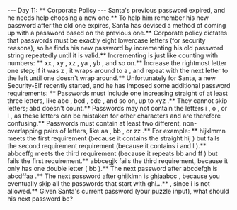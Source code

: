 --- Day 11: ** Corporate Policy ---
Santa's previous password expired, and he needs help choosing a new one.**
To help him remember his new password after the old one expires, Santa has devised a method of coming up with a password based on the previous one.**  Corporate policy dictates that passwords must be exactly eight lowercase letters (for security reasons), so he finds his new password by
incrementing
his old password string repeatedly until it is valid.**
Incrementing is just like counting with numbers: **
xx
,
xy
,
xz
,
ya
,
yb
, and so on.** Increase the rightmost letter one step; if it was
z
, it wraps around to
a
, and repeat with the next letter to the left until one doesn't wrap around.**
Unfortunately for Santa, a new Security-Elf recently started, and he has imposed some additional password requirements: **
Passwords must include one increasing straight of at least three letters, like
abc
,
bcd
,
cde
, and so on, up to
xyz
.** They cannot skip letters;
abd
doesn't count.**
Passwords may not contain the letters
i
,
o
, or
l
, as these letters can be mistaken for other characters and are therefore confusing.**
Passwords must contain at least two different, non-overlapping pairs of letters, like
aa
,
bb
, or
zz
.**
For example: **
hijklmmn
meets the first requirement (because it contains the straight
hij
) but fails the second requirement requirement (because it contains
i
and
l
).**
abbceffg
meets the third requirement (because it repeats
bb
and
ff
) but fails the first requirement.**
abbcegjk
fails the third requirement, because it only has one double letter (
bb
).**
The next password after
abcdefgh
is
abcdffaa
.**
The next password after
ghijklmn
is
ghjaabcc
, because you eventually skip all the passwords that start with
ghi.**.**.**
, since
i
is not allowed.**
Given Santa's current password (your puzzle input), what should his
next password
be?
